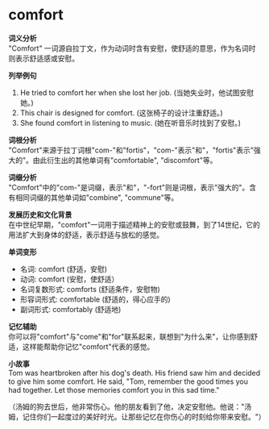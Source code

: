 # comfort

**词义分析**  
"Comfort" 一词源自拉丁文，作为动词时含有安慰，使舒适的意思，作为名词时则表示舒适感或安慰。

  

**列举例句**

  

1.  He tried to comfort her when she lost her job. (当她失业时，他试图安慰她。)
2.  This chair is designed for comfort. (这张椅子的设计注重舒适。)
3.  She found comfort in listening to music. (她在听音乐时找到了安慰。)

  

**词根分析**  
"Comfort"来源于拉丁词根"com-"和"fortis"，"com-"表示"和"，"fortis"表示"强大的"。由此衍生出的其他单词有"comfortable", "discomfort"等。

  

**词缀分析**  
"Comfort"中的"com-"是词缀，表示"和"，"-fort"则是词根，表示"强大的"。含有相同词缀的其他单词如"combine", "commune"等。

  

**发展历史和文化背景**  
在中世纪早期，"comfort"一词用于描述精神上的安慰或鼓舞，到了14世纪，它的用法扩大到身体的舒适，表示舒适与放松的感觉。

  

**单词变形**

  

*   名词: comfort (舒适，安慰)
*   动词: comfort (安慰，使舒适）
*   名词复数形式: comforts (舒适条件，安慰物)
*   形容词形式: comfortable (舒适的，得心应手的)
*   副词形式: comfortably (舒适地)

  

**记忆辅助**  
你可以将"comfort"与"come"和"for"联系起来，联想到"为什么来"，让你感到舒适，这样能帮助你记忆"comfort"代表的感觉。

  

**小故事**  
Tom was heartbroken after his dog's death. His friend saw him and decided to give him some comfort. He said, "Tom, remember the good times you had together. Let those memories comfort you in this sad time."

  

（汤姆的狗去世后，他非常伤心。他的朋友看到了他，决定安慰他。他说："汤姆，记住你们一起度过的美好时光。让那些记忆在你伤心的时刻给你带来安慰。"）
